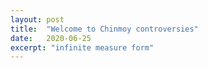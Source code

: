 ```yaml
---
layout: post
title:  "Welcome to Chinmoy controversies"
date:   2020-06-25
excerpt: "infinite measure form"
---
```

